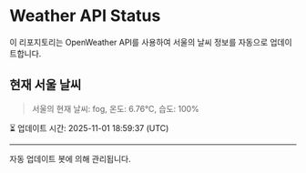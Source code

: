 
# Weather API Status

이 리포지토리는 OpenWeather API를 사용하여 서울의 날씨 정보를 자동으로 업데이트합니다.

## 현재 서울 날씨
> 서울의 현재 날씨: fog, 온도: 6.76°C, 습도: 100%

⏳ 업데이트 시간: 2025-11-01 18:59:37 (UTC)

---
자동 업데이트 봇에 의해 관리됩니다.
